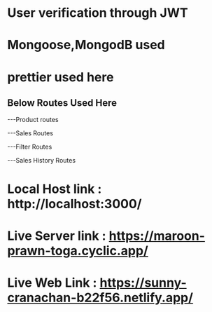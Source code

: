 # User verification through JWT

# Mongoose,MongodB used

# prettier used here

## Below Routes Used Here

---Product routes

---Sales Routes

---Filter Routes

---Sales History Routes

# Local Host link : http://localhost:3000/

# Live Server link : https://maroon-prawn-toga.cyclic.app/

# Live Web Link : https://sunny-cranachan-b22f56.netlify.app/
